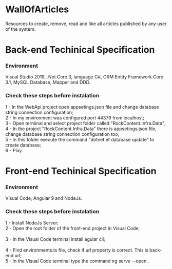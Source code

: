 # WallOfArticles
 Resources to create, remove, read and like all articles published by any user of the system.


# Back-end Techinical Specification 

### Environment 
Visual Studio 2019, .Net Core 3, language C#, ORM Entity Framework Core 3.1, MySQL Database, Mapper and DDD.

### Check these steps before instalation
1 - In the WebApi project open appsetings.json file and change database string connection configuration; </br>
2 - In my environment was configured port 44379 from localhost; </br>
3 - Open terminal and select project folder called "RockContent.Infra.Data";</br>
4 - In the project "RockContent.Infra.Data" there is appsetings.json file, change database string connection configuration too;</br>
5 - In this folder execute the command "dotnet ef database update" to create database;</br>
6 - Play.</br>

# Front-end Techinical Specification 

### Environment 
Visual Code, Angular 9 and NodeJs.

### Check these steps before instalation
1 - Install NodeJs Server;</br>
2 - Open the root folder of the front-end project in Visual Code; </br>  
3 - In the Visual Code terminal install agular cli; </br>  
4 - Find environments.ts file, check if url property is correct. This is back-end url; </br> 
5 - In the Visual Code terminal type the command ng serve --open .

